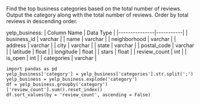 Find the top business categories based on the total number of reviews. Output the category along with the total number of reviews. Order by total reviews in descending order.

yelp_business:
| Column Name   | Data Type |
|---------------|-----------|
| business_id   | varchar   |
| name          | varchar   |
| neighborhood  | varchar   |
| address       | varchar   |
| city          | varchar   |
| state         | varchar   |
| postal_code   | varchar   |
| latitude      | float     |
| longitude     | float     |
| stars         | float     |
| review_count  | int       |
| is_open       | int       |
| categories    | varchar   |

```
import pandas as pd
yelp_business['category'] = yelp_business['categories'].str.split(';')
yelp_business = yelp_business.explode('category')
df = yelp_business.groupby('category')['review_count'].sum().reset_index()
df.sort_values(by = 'review_count', ascending = False)
```
